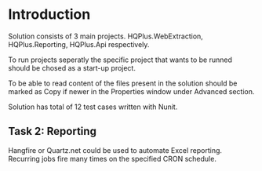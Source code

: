# Introduction

Solution consists of 3 main projects. HQPlus.WebExtraction, HQPlus.Reporting, HQPlus.Api respectively. 

To run projects seperatly the specific project that wants to be runned should be chosed as a start-up project.

To be able to read content of the files present in the solution should be marked as Copy if newer in the Properties window under Advanced section.

Solution has total of 12 test cases written with Nunit.

## Task 2: Reporting 

Hangfire or Quartz.net could be used to automate Excel reporting. Recurring jobs fire many times on the specified CRON schedule. 
